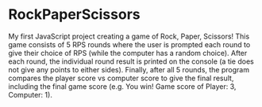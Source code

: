 # RockPaperScissors

My first JavaScript project creating a game of Rock, Paper, Scissors! This game consists of 5 RPS rounds where the user is prompted each round to give their choice of RPS (while the computer has a random choice). After each round, the individual round result is printed on the console (a tie does not give any points to either sides). Finally, after all 5 rounds, the program compares the player score vs computer score to give the final result, including the final game score (e.g. You win! Game score of Player: 3, Computer: 1).